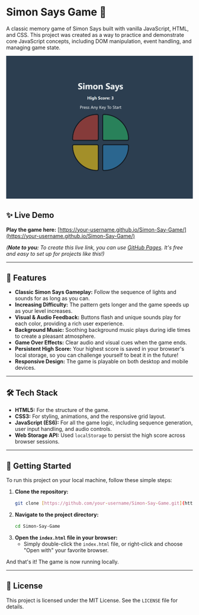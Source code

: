 # Simon Says Game 🧠

A classic memory game of Simon Says built with vanilla JavaScript, HTML, and CSS. This project was created as a way to practice and demonstrate core JavaScript concepts, including DOM manipulation, event handling, and managing game state.

![Simon Says Game Screenshot](./simon-game-screenshot.png)

## ✨ Live Demo

**Play the game here:** [https://your-username.github.io/Simon-Say-Game/](https://your-username.github.io/Simon-Say-Game/)

*(**Note to you:** To create this live link, you can use [GitHub Pages](https://pages.github.com/). It's free and easy to set up for projects like this!)*

---

## 🚀 Features

* **Classic Simon Says Gameplay:** Follow the sequence of lights and sounds for as long as you can.
* **Increasing Difficulty:** The pattern gets longer and the game speeds up as your level increases.
* **Visual & Audio Feedback:** Buttons flash and unique sounds play for each color, providing a rich user experience.
* **Background Music:** Soothing background music plays during idle times to create a pleasant atmosphere.
* **Game Over Effects:** Clear audio and visual cues when the game ends.
* **Persistent High Score:** Your highest score is saved in your browser's local storage, so you can challenge yourself to beat it in the future!
* **Responsive Design:** The game is playable on both desktop and mobile devices.

---

## 🛠️ Tech Stack

* **HTML5:** For the structure of the game.
* **CSS3:** For styling, animations, and the responsive grid layout.
* **JavaScript (ES6):** For all the game logic, including sequence generation, user input handling, and audio controls.
* **Web Storage API:** Used `localStorage` to persist the high score across browser sessions.

---

## 🏁 Getting Started

To run this project on your local machine, follow these simple steps:

1.  **Clone the repository:**
    ```bash
    git clone [https://github.com/your-username/Simon-Say-Game.git](https://github.com/your-username/Simon-Say-Game.git)
    ```
2.  **Navigate to the project directory:**
    ```bash
    cd Simon-Say-Game
    ```
3.  **Open the `index.html` file in your browser:**
    * Simply double-click the `index.html` file, or right-click and choose "Open with" your favorite browser.

And that's it! The game is now running locally.

---

## 📄 License

This project is licensed under the MIT License. See the `LICENSE` file for details.